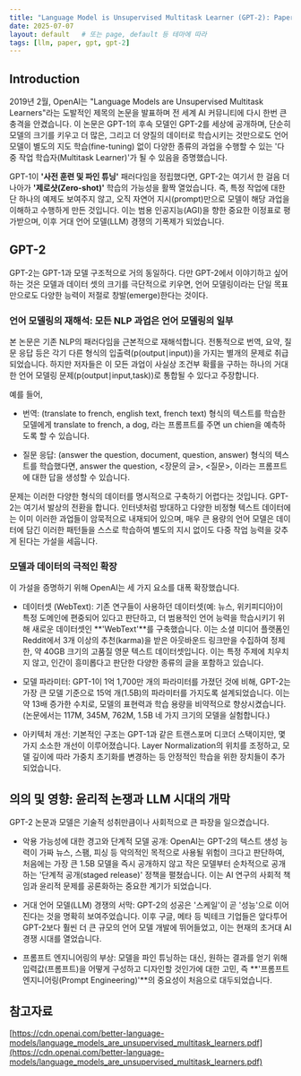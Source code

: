 ```yaml
---
title: "Language Model is Unsupervised Multitask Learner (GPT-2): Paper Review"
date: 2025-07-07
layout: default   # 또는 page, default 등 테마에 따라
tags: [llm, paper, gpt, gpt-2]
---
```


## Introduction

2019년 2월, OpenAI는 "Language Models are Unsupervised Multitask Learners"라는 도발적인 제목의 논문을 발표하며 전 세계 AI 커뮤니티에 다시 한번 큰 충격을 안겼습니다. 이 논문은 GPT-1의 후속 모델인 GPT-2를 세상에 공개하며, 단순히 모델의 크기를 키우고 더 많은, 그리고 더 양질의 데이터로 학습시키는 것만으로도 언어 모델이 별도의 지도 학습(fine-tuning) 없이 다양한 종류의 과업을 수행할 수 있는 '다중 작업 학습자(Multitask Learner)'가 될 수 있음을 증명했습니다.

GPT-1이 **'사전 훈련 및 파인 튜닝'** 패러다임을 정립했다면, GPT-2는 여기서 한 걸음 더 나아가 **'제로샷(Zero-shot)'** 학습의 가능성을 활짝 열었습니다. 즉, 특정 작업에 대한 단 하나의 예제도 보여주지 않고, 오직 자연어 지시(prompt)만으로 모델이 해당 과업을 이해하고 수행하게 만든 것입니다. 이는 범용 인공지능(AGI)을 향한 중요한 이정표로 평가받으며, 이후 거대 언어 모델(LLM) 경쟁의 기폭제가 되었습니다.

## GPT-2

GPT-2는 GPT-1과 모델 구조적으로 거의 동일하다. 다만 GPT-2에서 이야기하고 싶어하는 것은 모델과 데이터 셋의 크기를 극단적으로 키우면, 언어 모델링이라는 단일 목표만으로도 다양한 능력이 저절로 창발(emerge)한다는 것이다.

### 언어 모델링의 재해석: 모든 NLP 과업은 언어 모델링의 일부

본 논문은 기존 NLP의 패러다임을 근본적으로 재해석합니다. 전통적으로 번역, 요약, 질문 응답 등은 각기 다른 형식의 입출력(p(output∣input))을 가지는 별개의 문제로 취급되었습니다. 하지만 저자들은 이 모든 과업이 사실상 조건부 확률을 구하는 하나의 거대한 언어 모델링 문제(p(output∣input,task))로 통합될 수 있다고 주장합니다.

예를 들어,

- 번역: (translate to french, english text, french text) 형식의 텍스트를 학습한 모델에게 translate to french, a dog, 라는 프롬프트를 주면 un chien을 예측하도록 할 수 있습니다.

- 질문 응답: (answer the question, document, question, answer) 형식의 텍스트를 학습했다면, answer the question, <장문의 글>, <질문>, 이라는 프롬프트에 대한 답을 생성할 수 있습니다.

문제는 이러한 다양한 형식의 데이터를 명시적으로 구축하기 어렵다는 것입니다. GPT-2는 여기서 발상의 전환을 합니다. 인터넷처럼 방대하고 다양한 비정형 텍스트 데이터에는 이미 이러한 과업들이 암묵적으로 내재되어 있으며, 매우 큰 용량의 언어 모델은 데이터에 담긴 이러한 패턴들을 스스로 학습하여 별도의 지시 없이도 다중 작업 능력을 갖추게 된다는 가설을 세웁니다.

### 모델과 데이터의 극적인 확장

이 가설을 증명하기 위해 OpenAI는 세 가지 요소를 대폭 확장했습니다.

- 데이터셋 (WebText): 기존 연구들이 사용하던 데이터셋(예: 뉴스, 위키피디아)이 특정 도메인에 편중되어 있다고 판단하고, 더 범용적인 언어 능력을 학습시키기 위해 새로운 데이터셋인 **'WebText'**를 구축했습니다. 이는 소셜 미디어 플랫폼인 Reddit에서 3개 이상의 추천(karma)을 받은 아웃바운드 링크만을 수집하여 정제한, 약 40GB 크기의 고품질 영문 텍스트 데이터셋입니다. 이는 특정 주제에 치우치지 않고, 인간이 흥미롭다고 판단한 다양한 종류의 글을 포함하고 있습니다.

- 모델 파라미터: GPT-1이 1억 1,700만 개의 파라미터를 가졌던 것에 비해, GPT-2는 가장 큰 모델 기준으로 15억 개(1.5B)의 파라미터를 가지도록 설계되었습니다. 이는 약 13배 증가한 수치로, 모델의 표현력과 학습 용량을 비약적으로 향상시켰습니다. (논문에서는 117M, 345M, 762M, 1.5B 네 가지 크기의 모델을 실험합니다.)

- 아키텍처 개선: 기본적인 구조는 GPT-1과 같은 트랜스포머 디코더 스택이지만, 몇 가지 소소한 개선이 이루어졌습니다. Layer Normalization의 위치를 조정하고, 모델 깊이에 따라 가중치 초기화를 변경하는 등 안정적인 학습을 위한 장치들이 추가되었습니다.

## 의의 및 영향: 윤리적 논쟁과 LLM 시대의 개막

GPT-2 논문과 모델은 기술적 성취만큼이나 사회적으로 큰 파장을 일으켰습니다.

- 악용 가능성에 대한 경고와 단계적 모델 공개: OpenAI는 GPT-2의 텍스트 생성 능력이 가짜 뉴스, 스팸, 피싱 등 악의적인 목적으로 사용될 위험이 크다고 판단하여, 처음에는 가장 큰 1.5B 모델을 즉시 공개하지 않고 작은 모델부터 순차적으로 공개하는 '단계적 공개(staged release)' 정책을 펼쳤습니다. 이는 AI 연구의 사회적 책임과 윤리적 문제를 공론화하는 중요한 계기가 되었습니다.

- 거대 언어 모델(LLM) 경쟁의 서막: GPT-2의 성공은 '스케일'이 곧 '성능'으로 이어진다는 것을 명확히 보여주었습니다. 이후 구글, 메타 등 빅테크 기업들은 앞다투어 GPT-2보다 훨씬 더 큰 규모의 언어 모델 개발에 뛰어들었고, 이는 현재의 초거대 AI 경쟁 시대를 열었습니다.

- 프롬프트 엔지니어링의 부상: 모델을 파인 튜닝하는 대신, 원하는 결과를 얻기 위해 입력값(프롬프트)을 어떻게 구성하고 디자인할 것인가에 대한 고민, 즉 **'프롬프트 엔지니어링(Prompt Engineering)'**의 중요성이 처음으로 대두되었습니다.

## 참고자료

[https://cdn.openai.com/better-language-models/language_models_are_unsupervised_multitask_learners.pdf](https://cdn.openai.com/better-language-models/language_models_are_unsupervised_multitask_learners.pdf)